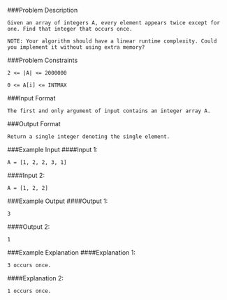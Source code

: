 ###Problem Description
```
Given an array of integers A, every element appears twice except for one. Find that integer that occurs once.

NOTE: Your algorithm should have a linear runtime complexity. Could you implement it without using extra memory?
```


###Problem Constraints
```
2 <= |A| <= 2000000

0 <= A[i] <= INTMAX
```


###Input Format
```
The first and only argument of input contains an integer array A.
```



###Output Format
```
Return a single integer denoting the single element.
```



###Example Input
####Input 1:

```
A = [1, 2, 2, 3, 1]
```
####Input 2:

```
A = [1, 2, 2]
```



###Example Output
####Output 1:

```
3
```
####Output 2:

```
1
```


###Example Explanation
####Explanation 1:

```
3 occurs once.
```
####Explanation 2:

```
1 occurs once.
```